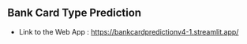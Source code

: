 ## Bank Card Type Prediction

- Link to the Web App : https://bankcardpredictionv4-1.streamlit.app/
